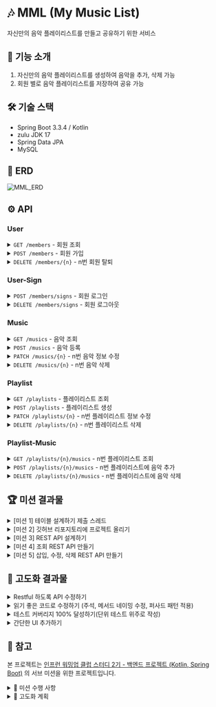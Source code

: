 # 🎶 MML (My Music List)

자신만의 음악 플레이리스트를 만들고 공유하기 위한 서비스


## 📝 기능 소개
1. 자신만의 음악 플레이리스트를 생성하여 음악을 추가, 삭제 가능
2. 회원 별로 음악 플레이리스트를 저장하여 공유 가능

## 🛠 기술 스택
- Spring Boot 3.3.4 / Kotlin
- zulu JDK 17
- Spring Data JPA
- MySQL

## 🔗 ERD

![MML_ERD](https://github.com/user-attachments/assets/d1abddd5-577f-4441-aa4a-9daa935fb816)


## ⚙ API
### User
<details>
  
  <summary><code>GET /members</code> - 회원 조회</summary>

  **Request**
  ```json
  {}
  ```

  **Response**
  ```json
  {
    "userReponse" : [
      {
        "id" : 1,
        "email" : "ppusda@naver.com"
      },
      {
        "id" : 2,
        "email" : "ppusda1234@gmail.com"
      },
    ]
  }
  ```

</details>

<details>
  
  <summary><code>POST /members</code> - 회원 가입</summary>

  **Request**
  ```json
  {
    "email" : "ppusda@naver.com",
    "password" : "1234",
    "passwordCheck" : "1234"
  }
  ```

  **Response**e
  ```json
  {}
  ```

</details>

<details>
  
  <summary><code>DELETE /members/{n}</code> - n번 회원 탈퇴</summary>

  **Request**
  ```json
  {}
  ```

  **Response**
  ```json
  {}
  ```

</details>

### User-Sign

<details>
  
  <summary><code>POST /members/signs</code> - 회원 로그인</summary>

  **Request**
  ```json
  {
    "email" : "ppusda@naver.com",
    "password" : "1234"
  }
  ```

  **Response**
  ```json
  {}
  ```

</details>

<details>
  
  <summary><code>DELETE /members/signs</code> - 회원 로그아웃</summary>

  **Request**
  ```json
  {}
  ```

  **Response**
  ```json
  {}
  ```

</details>

### Music
<details>
  
  <summary><code>GET /musics</code> - 음악 조회</summary>

  **Request**
  ```json
  {}
  ```

  **Response**
  ```json
  {
    "musicResponse" : [
      {
        "id" : 1,
        "title" : "Gang Gang Schiele",
        "artist" : "혁오",
        "url" : "https://www.youtube.com/watch?v=WB4547-tSJA",
      },
      {
        "id" : 2,
        "title" : "멋진헛간 Remix",
        "artist" : "혁오",
        "url" : "https://www.youtube.com/watch?v=3DpL4UcCdWk"
      }
    ]
  }
  ```

</details>

<details>
  
  <summary><code>POST /musics</code> - 음악 등록</summary>

  **Request**
  ```json
  {
    "title" : "Gang Gang Schiele",
    "artist" : "혁오",
    "url" : "https://www.youtube.com/watch?v=WB4547-tSJA",
  }
  ```

  **Response**
  ```json
  {}
  ```

</details>

<details>
  
  <summary><code>PATCH /musics/{n}</code> - n번 음악 정보 수정</summary>

  **Request**
  ```json
  {
    "title" : "멋진헛간 Remix",
    "artist" : "혁오",
    "url" : "https://www.youtube.com/watch?v=3DpL4UcCdWk" 
  }
  ```

  **Response**
  ```json
  {}
  ```

</details>

<details>
  
  <summary><code>DELETE /musics/{n}</code> - n번 음악 삭제</summary>

  **Request**
  ```json
  {}
  ```

  **Response**
  ```json
  {}
  ```

</details>

### Playlist

<details>
  
  <summary><code>GET /playlists</code> - 플레이리스트 조회</summary>

  **Request**
  ```json
  {}
  ```

  **Response**
  ```json
  {
    "playlistResponse" : [
      {
        "id" : 1,
        "ownerEmail" : "ppusda@naver.com",
        "name" : "내가 자주 듣는 혁오 노래 모음집"
      },
      {
        "id" : 2,
        "ownerEmail" : "ppusda1234@gmail.com",
        "name" : "혁오"
      }
    ]
  }
  ```

</details>

<details>
  
  <summary><code>POST /playlists</code> - 플레이리스트 생성</summary>

  **Request**
  ```json
  {
    "name" : "내가 자주 듣는 혁오 노래 모음집"
  }
  ```

  **Response**
  ```json
  {}
  ```

</details>

<details>
  
  <summary><code>PATCH /playlists/{n}</code> - n번 플레이리스트 정보 수정</summary>

  **Request**
  ```json
  {
    "name" : "혁오"
  }
  ```

  **Response**
  ```json
  {}
  ```

</details>

<details>
  
  <summary><code>DELETE /playlists/{n}</code> - n번 플레이리스트 삭제</summary>

  **Request**
  ```json
  {}
  ```

  **Response**
  ```json
  {}
  ```

</details>

### Playlist-Music

<details>
  
  <summary><code>GET /playlists/{n}/musics</code> - n번 플레이리스트 조회</summary>

  **Request**
  ```json
  {
    "playlistMusicResponse" : {
      "id" : 1,
      "ownerEmail" : "ppusda@naver.com",
      "musics" : [
        {
          "id" : 1,
          "title" : "Gang Gang Schiele",
          "artist" : "혁오",
          "url" : "https://www.youtube.com/watch?v=WB4547-tSJA",
        },
        {
          "id" : 2,
          "title" : "멋진헛간 Remix",
          "artist" : "혁오",
          "url" : "https://www.youtube.com/watch?v=3DpL4UcCdWk"
        }
      ]
    }
  }
  ```

  **Response**
  ```json
  {}
  ```

</details>

<details>
  
  <summary><code>POST /playlists/{n}/musics</code> - n번 플레이리스트에 음악 추가</summary>

  **Request**
  ```json
  {}
  ```

  **Response**
  ```json
  {}
  ```

</details>

<details>
  
  <summary><code>DELETE /playlists/{n}/musics</code> - n번 플레이리스트에 음악 삭제</summary>

  **Request**
  ```json
  {}
  ```

  **Response**
  ```json
  {}
  ```

</details>

## 🏆 미션 결과물

<details>
  
  <summary>[미션 1] 테이블 설계하기 제출 스레드</summary>

  커밋 내용 => [Update README.md](https://github.com/ppusda/MML/commit/9964f8345a719f880f1355529373801b27f0d425)

</details>

<details>
  
  <summary>[미션 2] 깃허브 리포지토리에 프로젝트 올리기</summary>

  커밋 내용 => [init: initialize project](https://github.com/ppusda/MML/commit/8aeb1b11555e157b6f17439522feed22a96f8b0c)

</details>

<details>
  
  <summary>[미션 3] REST API 설계하기</summary>

  커밋 내용 => [docs: API 설계 - 요청/응답 전체 추가](https://github.com/ppusda/MML/commit/8b23bae06ec013b6e26c076f5f7697b4c32c8a13)

</details>

<details>
  
  <summary>[미션 4] 조회 REST API 만들기</summary>

  커밋 내용 => [feat: 조회 API 테스트 코드 작성](https://github.com/ppusda/MML/commit/497518e55bac5a840560496dd8f50ea39d87c940)
  
  <table>
    <tr>
      <th>음악 전체 조회</th>
      <td><img src="https://github.com/user-attachments/assets/65edf250-0345-4062-9baf-6d2d475827aa"/></td>
      <td>
        <pre>
          <code>
[
  {
    "title": "Gang Gang Schiele",
    "artist": "혁오",
    "url": "https://www.youtube.com/watch?v=Xjk3w7NcZAU"
  },
  {
    "title": "멋진헛간 Remix",
    "artist": "혁오",
    "url": "https://www.youtube.com/watch?v=3DpL4UcCdWk"
  },
  {
    "title": "Happy",
    "artist": "Day6",
    "url": "https://www.youtube.com/watch?v=VXp2dCXYrvQ"
  }
]
          </code>
        </pre>
      </td>
    </tr>
    <tr>
      <th>플레이리스트 전체 조회</th>
      <td><img src="https://github.com/user-attachments/assets/6a1b02b9-a5d2-4738-9cf6-38f43126a9cf"/></td>
      <td>
        <pre>
          <code>
[
  {
    "name": "혁오 노래 모음",
    "musics": [
      {
        "title": "Gang Gang Schiele",
        "artist": "혁오",
        "url": "https://www.youtube.com/watch?v=Xjk3w7NcZAU"
      },
      {
        "title": "멋진헛간 Remix",
        "artist": "혁오",
        "url": "https://www.youtube.com/watch?v=3DpL4UcCdWk"
      }
    ]
  },
  {
    "name": "내가 자주 듣는 노래",
    "musics": [
      {
        "title": "Gang Gang Schiele",
        "artist": "혁오",
        "url": "https://www.youtube.com/watch?v=Xjk3w7NcZAU"
      },
      {
        "title": "멋진헛간 Remix",
        "artist": "혁오",
        "url": "https://www.youtube.com/watch?v=3DpL4UcCdWk"
      },
      {
        "title": "Happy",
        "artist": "Day6",
        "url": "https://www.youtube.com/watch?v=VXp2dCXYrvQ"
      }
    ]
  }
]
          </code>
        </pre>
      </td>
    </tr>
    <tr>
      <th>N번 플레이리스트 조회</th>
      <td><img src="https://github.com/user-attachments/assets/acc33ae6-e7ad-4d28-84c4-75622253dda4"/></td>
      <td>
        <pre>
          <code>
{
  "name": "혁오 노래 모음",
  "musics": [
    {
      "title": "Gang Gang Schiele",
      "artist": "혁오",
      "url": "https://www.youtube.com/watch?v=Xjk3w7NcZAU"
    },
    {
      "title": "멋진헛간 Remix",
      "artist": "혁오",
      "url": "https://www.youtube.com/watch?v=3DpL4UcCdWk"
    }
  ]
}
          </code>
        </pre>
      </td>
    </tr>
  </table>

</details>

<details>
  
  <summary>[미션 5] 삽입, 수정, 삭제 REST API 만들기</summary>

  커밋 내용 => [feat: [미션5] 삽입, 수정, 삭제 REST API 만들기](https://github.com/ppusda/MML/commit/39f5ab22c7c6e1ff6f3c93b9826aef17d35cae7c)
  
  <table>
    <tr>
      <th>테스트 결과</th>
      <td><img src="https://github.com/user-attachments/assets/f21a8528-34b0-4c03-90bb-0712c17b6681"/></td>
    </tr> 
  </table>

</details>

## 🧩 고도화 결과물

<details>
  
  <summary>Restful 하도록 API 수정하기</summary>

  커밋 내용 => [refactor: Api 수정 (자원 복수형, 버저닝)](https://github.com/ppusda/MML/commit/105e29759e1489490ff1b93dae9f60efc202d893), [refactor: Api 수정 (PUT, PATCH)](https://github.com/ppusda/MML/commit/58559a6fe2e49ce72a2e3ac2005d506d4c1355d8)

  ### PUT, PATCH에 대하여

  위 내용은 이전부터 고민하고 사용했다고 생각했지만 코치님께 관련 피드백을 받게 되었다.
  그렇게 자료를 좀 더 찾아보게 되었고 아래와 같은 고민과 생각을 마주치게 되었다.
  
  [수정이라는 작업을 할 때 PUT을 더 사용하는 이유가 있을까요?](https://www.inflearn.com/community/questions/1175426/%EC%88%98%EC%A0%95%EC%9D%B4%EB%9D%BC%EB%8A%94-%EC%9E%91%EC%97%85%EC%9D%84-%ED%95%A0-%EB%95%8C-put%EC%9D%84-%EB%8D%94-%EC%82%AC%EC%9A%A9%ED%95%98%EB%8A%94-%EC%9D%B4%EC%9C%A0%EA%B0%80-%EC%9E%88%EC%9D%84%EA%B9%8C%EC%9A%94?srsltid=AfmBOoqsSWzuKAMi-dHVhdjLSY8lzRR2-ZaaE-n0DDki3FHIlgOE-JKT) <br>
  [그래서 PUT 이랑 PATCH 는 뭐가 다른건가요](https://cindycho.tistory.com/79)
  
  부끄럽게도 나는 단순히 "PUT은 자원의 전체 교체", "PATCH는 자원의 일부 교체" 정도의 개념만 알고 있었기에 문제였던 것을 알게되었다. <br>
  아래와 같은 내용을 알아두려고 한다.

  - 언급되는 자원은 Entity의 컬럼들과 동일 시 되지 않는다. / DTO에 명시 한 목록이 자원이 되며, 이 자원들을 모두 교체 하느냐 마느냐가 PUT, PATCH로 갈리게 된다.
  - PUT은 자원의 전체 교체, 입력 받은 **모든 데이터가 그대로 반영**되어야 한다.
  - PATCH는 자원의 일부 교체, 입력 받은 데이터 중 **null이 있더라도 이전 데이터를 유지하며, 입력된 데이터만 반영**한다.
  - REST한 API를 항상 지키기는 힘들다. 하지만 차이를 알고 정해놓은 컨벤션에 맞춰서만 작성한다면 크게 문제되지는 않는다.

  위와 같은 내용들을 생각하고 코드를 수정했으며, Music의 경우는 PUT으로 변경, Playlist의 경우는 PATCH로 동작 할 수 있도록 코드를 수정하였다.
  
</details>

<details>
  
  <summary>읽기 좋은 코드로 수정하기 (주석, 메서드 네이밍 수정, 퍼사드 패턴 적용)</summary>

  커밋 내용 => 

  <table>
    <tr>
      <th>10/30 목</th>
      <td>
        <a href="https://github.com/ppusda/MML/commit/ac20b1d1e7df747848bf61330bd2d72328d45b86">refactor: 읽기 좋은 코드로 수정하기 - Member (+ List -> Page로 수정)</a><br>
        <a href="https://github.com/ppusda/MML/commit/0fed734a91b46ed3d2b8d81ffe9ace7d253cd193">refactor: 읽기 좋은 코드로 수정하기 - Member (누락 및 오타 수정)</a><br>
        <a href="https://github.com/ppusda/MML/commit/42009d2c11584fa8bfee6fde2805d5a184f67977">refactor: 읽기 좋은 코드로 수정하기 - Member (오타 수정)</a><br>
        <a href="https://github.com/ppusda/MML/commit/f3e6a83bc10d53817a24dc646c9877aa49448657">refactor: 읽기 좋은 코드로 수정하기 - Member (주석 수정)</a><br>
        <a href="https://github.com/ppusda/MML/commit/14dd3eb228719213d508755dc6e9b6269bfb0249">refactor: 읽기 좋은 코드로 수정하기 - Music (+ List -> Page로 수정, 테스트 코드 일부 수정)</a><br>
        <a href="https://github.com/ppusda/MML/commit/2c30baa89100c3d488b5f4e0d2314406e2a4044f">refactor: 읽기 좋은 코드로 수정하기 - Playlist (+ List -> Page로 수정)</a><br>
      </td>
    </tr> 
    <tr>
      <th>11/01 금</th>
      <td>
        <a href="https://github.com/ppusda/MML/commit/98a0400baa93a7ea17841dceafb58d95554f8384">refactor: 읽기 좋은 코드로 수정하기 - PlaylistMusic (+ List -> Page로 수정, 테스트 코드 일부 수정)</a><br>
        <a href="https://github.com/ppusda/MML/commit/b8896382739d16dc9cced465c060eb81f89b7142">refactor: 읽기 좋은 코드로 수정하기 - PlaylistMusic (Operation 추가)</a><br>
        <a href="https://github.com/ppusda/MML/commit/526c026ed9914218ff5ca5594f0924b9c7e93c41">refactor: 읽기 좋은 코드로 수정하기 - 퍼사드 패턴 적용하기 (MusicListRepository)</a><br>
        <a href="https://github.com/ppusda/MML/commit/ed67c314e6431978797c159d36e0c98d871d9953">refactor: 읽기 좋은 코드로 수정하기 - 오타 수정 및 불필요한 import 제거</a><br>
      </td>
    </tr> 
  </table>

  ### 후기

  이번 자체미션에서는 한 번에 이해되지 않는 메서드 네이밍을 수정하거나 구현했던 기능들에 대해 모두 주석을 달아보게 되었다.
  처음 작성할 때는 이상한 점을 느끼지 못했는데 다시 보니 이상하다고 느껴지는 메서드 네임들도 있었고, 주석을 달다 보니 누구나 이런 부분에서 벗어나더라도 더 쉽게 이해할 수 있을 것 같다고 생각하게 되었다.
  
  물론 어려운 작업은 아니었지만 생각을 요하는 작업이었던 것 같다.
  
  추가로 퍼사드 패턴을 적용해서 Music, Playlist 간에 발생하는 간단한 DB 로직들을 합쳐서 관리할 수 있게 하였다.
  혼자서 직접 적용해보는 건 처음이었지만 어렵지는 않았고, 수정한 코드를 보니 확실히 더 깔끔해졌다고 느꼈다.
  
  복잡한 구조라면 이러한 패턴을 적용해보는 것을 고민해봐야겠다고 생각되었고, 다른 디자인 패턴들도 적용해볼 수 있는지 좀 더 알아봐야겠다.
  
</details>

<details>
  
  <summary>테스트 커버리지 100% 달성하기(단위 테스트 위주로 작성)</summary>

  커밋 내용 => 

  <table>
    <tr>
      <th>11/02 토</th>
      <td>
        <a href="https://github.com/ppusda/MML/commit/1cd83d06e115975e5a6da5c505ef362c32df5d1e">feat: JaCoCo 설정 추가 (+ 각 요소 설명)</a><br>
        <a href="https://github.com/ppusda/MML/commit/5f46369f5ee9570516ca9df0c2737663cf64c1c2">refactor: 테스트 커버리지 100% 달성하기 - 기존 테스트 변경사항 수정</a><br>
      </td>
    </tr> 
    <tr>
      <th>11/03 일</th>
      <td>
        <a href="https://github.com/ppusda/MML/commit/373c6084814e106612c369225a2888a2f4262dd9">feat: 테스트 커버리지 100% 달성하기 - MemberService 테스트 작성</a><br>
      </td>
    </tr>
    <tr>
      <th>11/04 월</th>
      <td>
        <a href="https://github.com/ppusda/MML/commit/31353d16df692bdde8c97615a98e8970144351e7">feat: 테스트 커버리지 100% 달성하기 - MemberService 예외 상황 테스트 작성 (+ Mockito-Kotlin 추가)</a><br>
      </td>
    </tr>
    <tr>
      <th>11/05 화</th>
      <td>
        <a href="https://github.com/ppusda/MML/commit/a9ce047adf05c02bb057008821dc37b578c40f97">fix: 테스트 커버리지 100% 달성하기 - MemberService / 상수로 수정, mockito-kotlin 라이브러리로 수정</a><br>
        <a href="https://github.com/ppusda/MML/commit/f0a1414f07940695499b6227b669b53d97b63ca8">feat: 테스트 커버리지 100% 달성하기 - MusicService 테스트 작성</a><br>
        <a href="https://github.com/ppusda/MML/commit/877c67aeba47b6f6a32e55d42d660ba0e8b3f61c">feat: 테스트 커버리지 100% 달성하기 - PlaylistService 테스트 작성</a><br>
        <a href="https://github.com/ppusda/MML/commit/e30b24d9d8ff761fe02b0d2c9cf79d8d77370cd5">feat: 테스트 커버리지 100% 달성하기 - PlaylistMusicService 테스트 작성</a><br>
        <a href="https://github.com/ppusda/MML/commit/a35a7a90327c82757ff767bb6dcfb661557b78a9">fix: 테스트 커버리지 100% 달성하기 - 불필요한 import 제거 및 디렉토리 정리</a><br>
      </td>
    </tr>
    <tr>
      <th>11/06 수</th>
      <td>
        <a href="https://github.com/ppusda/MML/commit/92788561266007a87076c962d5a9a368050d815c">refactor: 테스트 커버리지 100% 달성하기 - BaseServiceTest 기본 설정 클래스 추가</a><br>
        <a href="https://github.com/ppusda/MML/commit/180c71b5e50d18213a905dbed0796bf9f9c13c87">refactor: 테스트 커버리지 100% 달성하기 - BaseControllerTest 기본 설정 클래스 추가 (WebMvcTest)</a><br>
        <a href="https://github.com/ppusda/MML/commit/fe41a1304758edb71cfa365ce06eb93e8d8eb804">fix: 테스트 커버리지 100% 달성하기 - BaseServiceTest 접근제어자 및 명명규칙 준수</a><br>
      </td>
    </tr>
    <tr>
      <th>11/07 목</th>
      <td>
        <a href="https://github.com/ppusda/MML/commit/d70df0f630503433bc389eb73ad7cce19dfc41c7">fix: 테스트 커버리지 100% 달성하기 - 기존 테스트에 변경사항 적용</a><br>
      </td>
    </tr>
    <tr>
      <th>11/08 금</th>
      <td>
        <a href="https://github.com/ppusda/MML/commit/34943fc9320bf86181fe9c3f7ea5d5f858b943aa">feat: 테스트 커버리지 100% 달성하기 - BaseRepositoryTest 기본 설정 클래스 추가</a><br>
      </td>
    </tr>
    <tr>
      <th>11/09 토</th>
      <td>
        <a href="https://github.com/ppusda/MML/commit/08c7162eb1d0c5510dd27d85cd002a551514d9b7">feat: 테스트 커버리지 100% 달성하기 - PlaylistMusicRepository / Custom 메서드 테스트</a><br>
        <a href="https://github.com/ppusda/MML/commit/fa228241d65ab7942e6304a8f13954ff9148f33e">feat: 테스트 커버리지 100% 달성하기 - 주석 정리</a><br>
      </td>
    </tr>
    <tr>
      <th>11/10 일</th>
      <td>
        <a href="https://github.com/ppusda/MML/commit/73cc3f2c6f0ddd846fb4c1c550dd11ba4cf4367d">feat: 테스트 커버리지 100% 달성하기 - PlaylistMusicRepository 테스트 작성</a><br>
        <a href="https://github.com/ppusda/MML/commit/85f77232b6faba52caecbd5efbd5fe355c71df10">fix: 테스트 커버리지 100% 달성하기 - Entity 미사용 Setter 제거</a><br>
        <a href="https://github.com/ppusda/MML/commit/3a40d028f5d70ffdc9b23b00fe120b9405dcec15">fix: 테스트 커버리지 100% 달성하기 - 테스트 공통 사항 적용 및 Excpetion 검증</a><br>
        <a href="https://github.com/ppusda/MML/commit/896d0ba606d75cbf947c2868c6a1ae844c6dcc0b">fix: 테스트 커버리지 100% 달성하기 - 업데이트 로직 수정</a><br>
      </td>
    </tr>
    <tr>
      <th>11/11 월</th>
      <td>
        <a href="https://github.com/ppusda/MML/commit/2b5aa1bda3ef92780e5cd420a74ee96b9c0aa535">feat: 테스트 커버리지 100% 달성하기 - ApiResponse, Custom Exception 테스트 작성</a><br>
        <a href="https://github.com/ppusda/MML/commit/45ee651bd9765a886f0cbc54c1220a1836752dd9">feat: 테스트 커버리지 100% 달성하기 - DTO 테스트 작성 (+ Member DTO 경로 수정)</a><br>
        <a href="https://github.com/ppusda/MML/commit/1ea4ea631fec800ecfdda5e8a4fbe8807e1364db">feat: 테스트 커버리지 100% 달성하기 - MmlApplication main @generated로 제외</a><br>
        <a href="https://github.com/ppusda/MML/commit/0d265a8f4a67a763bb9bfb93939d9551b7277bd1">feat: 테스트 커버리지 100% 달성하기 - Entity 내 수정 메서드 테스트 작성</a><br>
      </td>
    </tr> 
  </table>

  ### 테스트 커버리지 - 초기
  ![테스트 커버리지 - 초기](https://github.com/user-attachments/assets/faa7f62b-2e4a-4bbf-b5db-5de2c0a70992)

  ### 테스트 커버리지 - 기존 테스트 변경사항 적용 후
  ![테스트 커버리지 - 기존 테스트 변경사항 적용 후](https://github.com/user-attachments/assets/18df3306-3e98-435f-9e2d-d0cd380a7de8)

  ### 테스트 커버리지 - 멤버 추가 후
  ![테스트 커버리지 - 멤버 추가 후](https://github.com/user-attachments/assets/ee94586d-2ca0-4f77-b56c-f17d2bf8d3e3)

  ### 테스트 커버리지 - 서비스 추가 후
  ![테스트 커버리지 - 서비스 추가 후](https://github.com/user-attachments/assets/f57c968f-cd41-429b-aa82-0a5c42435858)

  ### 테스트 커버리지 - 컨트롤러 변경사항 적용 후
  ![테스트 커버리지 - 컨트롤러 변경 후](https://github.com/user-attachments/assets/0ecb68d6-cee0-49da-9bba-b34a1312e9a4)

  ### 테스트 커버리지 - 리포지토리 추가 후
  ![테스트 커버리지 - 리포지토리 추가 후](https://github.com/user-attachments/assets/aadd245e-d5f2-42c1-937c-c094952e3b61)

  ### 테스트 커버리지 - 미사용 Setter 제거 및 Exception 검증 로직 등 변경 후
  ![테스트 커버리지 - 미사용 Setter 제거 및 Exception 검증 등 변경사항 적용 후](https://github.com/user-attachments/assets/af9a9f6f-7a98-447a-9cf3-0bd7768fe15a)

  ### 테스트 커버리지 - Controller Advice, Custom Excpetion 테스트 추가 후
  ![테스트 커버리지 - Controller Advice, Custom Excpetion 테스트 추가 후](https://github.com/user-attachments/assets/a5b87d2a-7593-4a1e-91b2-278c8a65ffb8)

  ### 테스트 커버리지 - DTO 테스트 추가 후
  ![테스트 커버리지 - DTO 테스트 작성](https://github.com/user-attachments/assets/5a6d8a76-f348-4ade-88e1-0924a21ace91)

  ### 테스트 커버리지 - Entity 내 메서드 테스트 추가 및 메인 메서드 제외 후
  ![테스트 커버리지 - Entity 메서드 테스트와 Main 메서드 제외](https://github.com/user-attachments/assets/a859e185-8451-4aec-93b4-6f43f863da47)

  ### 후기
  꽤 오랜시간을 투자해서 JaCoCo 테스트 커버리지 100%를 달성하게 되었다. <br>
  **총 84개의 테스트와 24개의 파일**을 만들었으며 코치님께서 말씀하셨던 커버리지 100%를 달성해보면 배우는 것이 있을 것이라는 말에 공감하게 되었다.
  
  **먼저 테스트 코드가 필요한 Controller, Service, Repository에 대해 테스트 작성 흐름을 알게 되었다.** <br>
  이 부분이 솔직히 정말 의미있다고 생각하며, 앞으로 어렵게만 느껴졌던 테스트 코드 작성에 대한 부담감을 덜 수 있을것 같다.

  **두번째로는 여러 분기에 대한 처리의 중요성을 알게 되었다.** <br>
  테스트 커버리지 100%를 목표로 채워나가다 보니 사용한 적 없는 조건문이나 고려해야하는 예외 상황들을 많이 보게 되었다. <br>
  이런 부분에 대한 작성을 실제로 하다 보니 예상치 못한 부분에서 발생할 수 있는 상황을 좀 더 생각해 볼 수 있었고, 불필요한 코드들을 처리할 수 있었던 것 같다.

  **마지막으로 테스트 코드의 중요성을 다시 한 번 깨닫게 되었다.** <br>
  테스트 코드를 작성해보면서 실제로 잘못 구현한 부분도 발견했으며, 위에서 언급했던 것 처럼 불필요한 부분이나 어색한 부분들을 고칠 수 있었다. <br>
  이러한 자잘한 실수들이 실무에서는 큰 영향을 미칠 수 있으니 테스트 코드가 얼마나 중요한 지 알 수 있었던 것 같다.

  ### 마치며
  일주일이 넘는 시간동안 테스트 코드를 작성해보면서 여러 생각들이 들었다. <br>
  작은 프로젝트임에도 불구하고 작성해야 할 테스트는 많았고 관련 지식도 부족했기에 생각보다 힘들었고 시간이 꽤나 소요되었다. <br>
  그래도 매일 새벽까지 테스트를 작성하며 테스트 커버리지를 올려나가는 순간들은 재밌었고 무엇보다 의미있는 작업이라는 것을 많이 느끼게 되었다.

  [코치님께서 추천해주셨던 영상](https://www.youtube.com/watch?v=jdlBu2vFv58)에서도 나왔던 것 처럼 테스트 커버리지 100%를 달성한 순간에 "아 이렇게 해도 모든 상황을 검증할 수는 없겠구나" 라는 생각이 들었고
  그렇기에 테스트 커버리지 100% 달성은 좋은 경험이었고 앞으로도 최대한 버그가 없도록 좋은 테스트 코드를 열심히 작성하며 개발을 해나가야겠다고 다짐하게되었다.

  ![테스트 결과](https://github.com/user-attachments/assets/8db3bcc0-0e26-40d7-b0e7-b49478a546ff)

</details>

<details>
  
  <summary>간단한 UI 추가하기</summary>

  커밋 내용 => 

  <table>
    <tr>
      <th>11/12 화</th>
      <td>
        <a href="https://github.com/ppusda/MML/commit/b8c0b615a93c1bfc751acf56e1f26ecb9d228617">feat: 간단한 UI 추가하기 - 부트스트랩 템플릿</a><br>
      </td>
    </tr> 
    <tr>
      <th>11/13 수</th>
      <td>
        <a href="https://github.com/ppusda/MML/commit/ee55a10389e055cfc7d644254618db5b144c79c8">feat: 간단한 UI 추가하기 - Fragment 분리, 기본 구조 설정</a><br>
        <a href="https://github.com/ppusda/MML/commit/1211213eaee2fb26ad1d938c4fff8b49b3a1a96c">test: 간단한 UI 추가하기 - MusicListViewController 테스트 작성</a><br>
      </td>
    </tr>
    <tr>
      <th>11/14 목</th>
      <td>
        <a href="https://github.com/ppusda/MML/commit/5743afde27188946aaef850abe49fad661a9b99d">feat: 간단한 UI 추가하기 - 템플릿 수정 (MusicList)</a><br>
      </td>
    </tr>
    <tr>
      <th>11/15 금</th>
      <td>
        <a href="https://github.com/ppusda/MML/commit/9e5c8d4985a36d002477dcc0a0853ce8541e0eec">feat: 간단한 UI 추가하기 - 로그인 페이지 추가</a><br>
        <a href="https://github.com/ppusda/MML/commit/39ee42769646933344c5c4036206b781e729f70b">fix: 간단한 UI 추가하기 - card 내 아이콘 svg로 수정</a><br>
      </td>
    </tr> 
    <tr>
      <th>11/16 토</th>
      <td>
        <a href="https://github.com/ppusda/MML/commit/71b0ebe6784ccced0db36775dabde875fee4ee4f">feat: 간단한 UI 추가하기 - 음악/플레이리스트 페이지 추가</a><br>
      </td>
    </tr>
    <tr>
      <th>11/17 일</th>
      <td>
        <a href="https://github.com/ppusda/MML/commit/7e944abf88e9f35e7ba621bd8027cc0d259276d1">test: 간단한 UI 추가하기 - MusicListViewController, MemberViewControllerTest</a><br>
      </td>
    </tr> 
  </table>

  ### 메인화면
  ![Main](https://github.com/user-attachments/assets/f9176912-7204-4b27-8a57-59d5928e1104)

  ### 로그인화면
  ![Login](https://github.com/user-attachments/assets/330f052a-480f-41a0-b80c-33e71921a8cb)

  ### 재생목록 생성 화면
  ![Playlist](https://github.com/user-attachments/assets/1a1baa73-2d3f-45b4-ab67-3d0ddb8a132c)

  ### 후기
  크게 어려운 작업은 아니었지만 기존 기능에 대한 화면만 구현할지 새 기능들을 추가해서 구현할지에 대해서 고민이 조금 되었다.<br>
  결과적으로는 구현하기로 마음을 먹었으며 UI 자체는 더 추가할 부분이 없을 것 같아 일단락하려고 한다.<br>
  <br>
  향후 추가할 기능은 아래와 같다.<br>
    - 음악 검색 (Kotlin JDSL)<br>
    - Github 로그인<br>
    - 재생목록 템플릿 제공<br>
  <br>
  새로운 프로젝트를 진행하게 되어서 당장은 힘들겠지만 차근차근 해나가보려고한다.
  
</details>

## 📑 참고
본 프로젝트는 [인프런 워밍업 클럽 스터디 2기 - 백엔드 프로젝트 (Kotlin, Spring Boot)](https://www.inflearn.com/course/offline/warmup-club-2-be-bk) 의 서브 미션을 위한 프로젝트입니다.

<details>
  
  <summary>🎯 미션 수행 사항</summary>
  
  - [x] [미션 1] 테이블 설계하기(~10/4 금)
  - [x] [미션 2] 깃허브 리포지토리에 프로젝트 올리기(~10/4 금)
  - [x] [미션 3] REST API 설계하기(~10/8 화)
  - [x] [미션 4] 조회 REST API 만들기(~10/15 화)
  - [x] [미션 5] 삽입, 수정, 삭제 REST API 만들기(~10/21 월)
  - [ ] [자체 미션] 이후 고도화

</details>

<details>
  
  <summary>📑 고도화 계획</summary>

  코드 리뷰 => [코드 리뷰](https://github.com/ppusda/MML/pull/1)
  코드 리뷰 해주신 내용을 고려하여 코드를 수정하고, 고도화를 진행해보려고 합니다.
  
  - [X] Restful 하도록 API 수정하기 (10/30 수)
  - [x] 읽기 좋은 코드로 수정하기 (주석, 메서드 네이밍 수정, 퍼사드 패턴 적용) (10/31 목 ~ 11/01 금)
  - [x] 테스트 커버리지 100% 달성하기 (단위 테스트 위주로 작성) (11/02 토 ~ 11/11 월)
  - [x] 간단한 UI 추가하기 (Thymeleaf) (11/12 화 ~ 11/17 일)
  - [ ] 더미 데이터 추가하기

</details>
